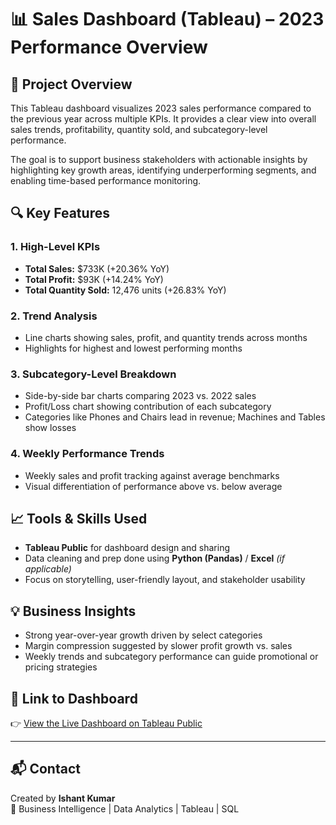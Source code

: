 # 📊 Sales Dashboard (Tableau) – 2023 Performance Overview

## 📝 Project Overview
This Tableau dashboard visualizes 2023 sales performance compared to the previous year across multiple KPIs. It provides a clear view into overall sales trends, profitability, quantity sold, and subcategory-level performance.

The goal is to support business stakeholders with actionable insights by highlighting key growth areas, identifying underperforming segments, and enabling time-based performance monitoring.

## 🔍 Key Features

### 1. **High-Level KPIs**
- **Total Sales:** $733K (+20.36% YoY)
- **Total Profit:** $93K (+14.24% YoY)
- **Total Quantity Sold:** 12,476 units (+26.83% YoY)

### 2. **Trend Analysis**
- Line charts showing sales, profit, and quantity trends across months
- Highlights for highest and lowest performing months

### 3. **Subcategory-Level Breakdown**
- Side-by-side bar charts comparing 2023 vs. 2022 sales
- Profit/Loss chart showing contribution of each subcategory
- Categories like Phones and Chairs lead in revenue; Machines and Tables show losses

### 4. **Weekly Performance Trends**
- Weekly sales and profit tracking against average benchmarks
- Visual differentiation of performance above vs. below average

## 📈 Tools & Skills Used
- **Tableau Public** for dashboard design and sharing
- Data cleaning and prep done using **Python (Pandas)** / **Excel** *(if applicable)*
- Focus on storytelling, user-friendly layout, and stakeholder usability

## 💡 Business Insights
- Strong year-over-year growth driven by select categories
- Margin compression suggested by slower profit growth vs. sales
- Weekly trends and subcategory performance can guide promotional or pricing strategies

## 📎 Link to Dashboard
👉 [View the Live Dashboard on Tableau Public]([https://public.tableau.com/views/SalesDash_17448591059260/SalesDashboard](https://public.tableau.com/app/profile/ishant6802/vizzes))

---

## 📬 Contact
Created by **Ishant Kumar**  
💼 Business Intelligence | Data Analytics | Tableau | SQL

